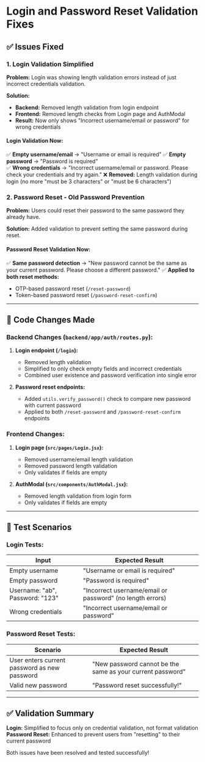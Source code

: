 # Login and Password Reset Validation Fixes

## ✅ Issues Fixed

### 1. **Login Validation Simplified**

**Problem:** Login was showing length validation errors instead of just incorrect credentials validation.

**Solution:**
- **Backend:** Removed length validation from login endpoint
- **Frontend:** Removed length checks from Login page and AuthModal
- **Result:** Now only shows "Incorrect username/email or password" for wrong credentials

#### Login Validation Now:
✅ **Empty username/email** → "Username or email is required"
✅ **Empty password** → "Password is required"  
✅ **Wrong credentials** → "Incorrect username/email or password. Please check your credentials and try again."
❌ **Removed:** Length validation during login (no more "must be 3 characters" or "must be 6 characters")

### 2. **Password Reset - Old Password Prevention**

**Problem:** Users could reset their password to the same password they already have.

**Solution:** Added validation to prevent setting the same password during reset.

#### Password Reset Validation Now:
✅ **Same password detection** → "New password cannot be the same as your current password. Please choose a different password."
✅ **Applied to both reset methods:** 
   - OTP-based password reset (`/reset-password`)
   - Token-based password reset (`/password-reset-confirm`)

---

## 🔧 Code Changes Made

### Backend Changes (`backend/app/auth/routes.py`):

1. **Login endpoint (`/login`):**
   - Removed length validation
   - Simplified to only check empty fields and incorrect credentials
   - Combined user existence and password verification into single error

2. **Password reset endpoints:**
   - Added `utils.verify_password()` check to compare new password with current password
   - Applied to both `/reset-password` and `/password-reset-confirm` endpoints

### Frontend Changes:

1. **Login page (`src/pages/Login.jsx`):**
   - Removed username/email length validation
   - Removed password length validation
   - Only validates if fields are empty

2. **AuthModal (`src/components/AuthModal.jsx`):** 
   - Removed length validation from login form
   - Only validates if fields are empty

---

## 🧪 Test Scenarios

### Login Tests:
| Input | Expected Result |
|-------|----------------|
| Empty username | "Username or email is required" |
| Empty password | "Password is required" |
| Username: "ab", Password: "123" | "Incorrect username/email or password" (no length errors) |
| Wrong credentials | "Incorrect username/email or password" |

### Password Reset Tests:
| Scenario | Expected Result |
|----------|----------------|
| User enters current password as new password | "New password cannot be the same as your current password" |
| Valid new password | "Password reset successfully!" |

---

## ✅ Validation Summary

**Login:** Simplified to focus only on credential validation, not format validation
**Password Reset:** Enhanced to prevent users from "resetting" to their current password

Both issues have been resolved and tested successfully!